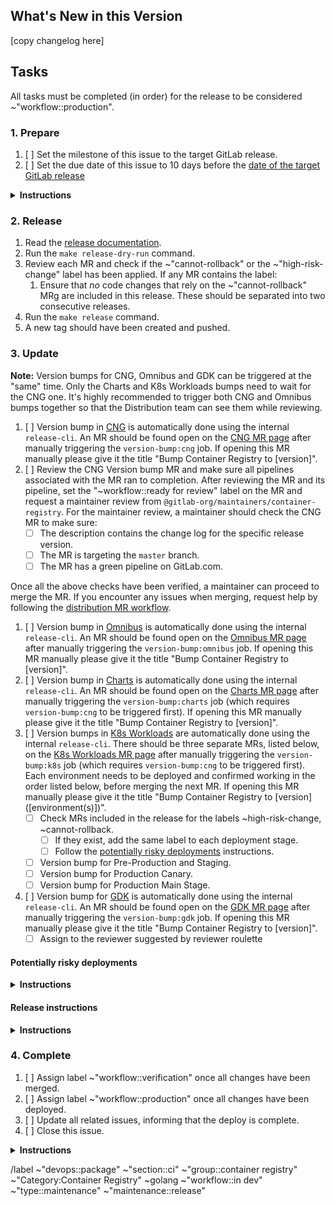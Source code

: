 <!--
Please use the following format for the issue title:

Release Version vX.Y.Z-gitlab

Example:

Release Version v2.7.7-gitlab
-->

## What's New in this Version

<!--
* Copy the changelog description from https://gitlab.com/gitlab-org/container-registry/-/blob/master/CHANGELOG.md that corresponds to this release, adjusting the headers to `###` for the version diff and `####` for the change categories.

Example:

### [3.43.0](https://gitlab.com/gitlab-org/container-registry/compare/v3.42.0-gitlab...v3.43.0-gitlab) (2022-05-20)


#### Bug Fixes

* gracefully handle missing manifest revisions during imports ([bc7c43f](https://gitlab.com/gitlab-org/container-registry/commit/bc7c43f30d8aba8f2edf2ca741b366614d9234c3))


#### Features

* add ability to check/log whether FIPS crypto has been enabled ([1ac2454](https://gitlab.com/gitlab-org/container-registry/commit/1ac2454ac9dc7eeca5d9b555e0f1e6830fa66439))
* add support for additional gardener media types ([10153f8](https://gitlab.com/gitlab-org/container-registry/commit/10153f8df9a147806084aaff0f95a9d9536bbbe5))
-->

[copy changelog here]

## Tasks

All tasks must be completed (in order) for the release to be considered ~"workflow::production".

### 1. Prepare

1. [ ] Set the milestone of this issue to the target GitLab release.
1. [ ] Set the due date of this issue to 10 days before the [date of the target GitLab release](https://about.gitlab.com/releases/#upcoming-releases)

<details>
<summary><b>Instructions</b></summary>
The due date is set to 10 days before the targeted GitLab release date to create a buffer of 5 days before the merge deadline. See [Product Development Timeline](https://about.gitlab.com/handbook/engineering/workflow/#product-development-timeline) for more information about the GitLab release timings.
</details>

### 2. Release

1. Read the [release documentation](https://gitlab.com/gitlab-org/container-registry/-/tree/master/docs-gitlab#releases).
1. Run the `make release-dry-run` command.
1. Review each MR and check if the ~"cannot-rollback" or the ~"high-risk-change" label has been applied. If any MR contains the label:
   1. Ensure that _no_ code changes that rely on the ~"cannot-rollback" MRg are included in this release. These should be separated into two consecutive releases.
1. Run the `make release` command.
1. A new tag should have been created and pushed.


### 3. Update

**Note:** Version bumps for CNG, Omnibus and GDK can be triggered at the "same" time. Only the Charts and K8s Workloads
bumps need to wait for the CNG one. It's highly recommended to trigger both CNG and Omnibus bumps together so that the
Distribution team can see them while reviewing.

1. [ ] Version bump in [CNG](https://gitlab.com/gitlab-org/build/CNG) is automatically done using the internal `release-cli`. An MR should be found open on the [CNG MR page](https://gitlab.com/gitlab-org/build/CNG/-/merge_requests) after manually triggering the `version-bump:cng` job. If opening this MR manually please give it the title "Bump Container Registry to [version]".
1. [ ] Review the CNG Version bump MR and make sure all pipelines associated with the MR ran to completion. After reviewing the MR and its pipeline, set the "~workflow::ready for review" label on the MR and request a maintainer review from `@gitlab-org/maintainers/container-registry`. For the maintainer review, a maintainer should check the CNG MR to make sure:
    - [ ] The description contains the change log for the specific release version.
    - [ ] The MR is targeting the `master` branch.
    - [ ] The MR has a green pipeline on GitLab.com.

Once all the above checks have been verified, a maintainer can proceed to merge the MR. If you encounter any issues when merging, request help by following the [distribution MR workflow](https://about.gitlab.com/handbook/engineering/development/enablement/systems/distribution/merge_requests.html).
1. [ ] Version bump in [Omnibus](https://gitlab.com/gitlab-org/omnibus-gitlab) is automatically done using the internal `release-cli`. An MR should be found open on the [Omnibus MR page](https://gitlab.com/gitlab-org/omnibus-gitlab/-/merge_requests) after manually triggering the `version-bump:omnibus` job. If opening this MR manually please give it the title "Bump Container Registry to [version]".
1. [ ] Version bump in [Charts](https://gitlab.com/gitlab-org/charts) is automatically done using the internal `release-cli`. An MR should be found open on the [Charts MR page](https://gitlab.com/groups/gitlab-org/charts/-/merge_requests) after manually triggering the `version-bump:charts` job (which requires `version-bump:cng` to be triggered first). If opening this MR manually please give it the title "Bump Container Registry to [version]".
1. [ ] Version bumps in [K8s Workloads](https://gitlab.com/gitlab-com/gl-infra/k8s-workloads/gitlab-com) are automatically done using the internal `release-cli`. There should be three separate MRs, listed below, on the [K8s Workloads MR page](https://gitlab.com/gitlab-com/gl-infra/k8s-workloads/gitlab-com/-/merge_requests) after manually triggering the `version-bump:k8s` job (which requires `version-bump:cng` to be triggered first). Each environment needs to be deployed and confirmed working in the order listed below, before merging the next MR. If opening this MR manually please give it the title "Bump Container Registry to [version] ([environment(s)])".
    - [ ] Check MRs included in the release for the labels ~high-risk-change, ~cannot-rollback.
       - [ ] If they exist, add the same label to each deployment stage.
       - [ ] Follow the [potentially risky deployments](#potentially-risky-deployments) instructions.
    - [ ] Version bump for Pre-Production and Staging.
    - [ ] Version bump for Production Canary.
    - [ ] Version bump for Production Main Stage.
1. [ ] Version bump for [GDK](https://gitlab.com/gitlab-org/gitlab-development-kit) is automatically done using the internal `release-cli`. An MR should be found open on the [GDK MR page](https://gitlab.com/gitlab-org/gitlab-development-kit/-/merge_requests) after manually triggering the `version-bump:gdk` job. If opening this MR manually please give it the title "Bump Container Registry to [version]".
   - [ ] Assign to the reviewer suggested by reviewer roulette

#### Potentially risky deployments

<details>
<summary><b>Instructions</b></summary>

1. Add the following instructions to each deployment MR.

   - [ ] Version bump for Pre-Production and Staging.
       - [ ] Check the [`#qa-staging` Slack channel](https://gitlab.slack.com/archives/CBS3YKMGD) for `staging end-to-end tests passed!`. Make sure the corresponding pipeline started _after_ the registry deployment completed. Otherwise, wait for the next one.
     - [ ] Check [logs](https://nonprod-log.gitlab.net/goto/f3fbccdb9dea6805ff5bbf1e0144a04e) for errors.
     - [ ] Check [metrics dashboard](https://dashboards.gitlab.net/d/registry-main/registry-overview?orgId=1&var-PROMETHEUS_DS=Global&var-environment=gstg&var-stage=main).
   - [ ] Version bump for Production Canary.
      - [ ] Check the [`#qa-production` Slack channel](https://gitlab.slack.com/archives/CCNNKFP8B) for `canary end-to-end tests passed!`.
      - [ ] Check [logs](https://log.gprd.gitlab.net/goto/9a66e350-fea0-11ed-a017-0d32180b1390) for errors (`json.stage: cny`).
     - [ ] Check [metrics dashboard](https://dashboards.gitlab.net/d/registry-main/registry-overview?orgId=1&var-PROMETHEUS_DS=Global&var-environment=gprd&var-stage=cny).
   - [ ] Version bump for Production Main Stage.
     - [ ] Check the [`#qa-production` Slack channel](https://gitlab.slack.com/archives/CCNNKFP8B) for `production end-to-end tests passed!`. Make sure the corresponding pipeline started _after_ the registry deployment completed. Otherwise, wait for the next one.
     - [ ] Check [logs](https://log.gprd.gitlab.net/goto/7dc6f73d5dd4cc4bebcd4af3b767cae4) for errors.
     - [ ] Check [metrics dashboard](https://dashboards.gitlab.net/d/registry-main/registry-overview?orgId=1&var-PROMETHEUS_DS=Global&var-environment=gprd&var-stage=main).

2. Let the assignee SRE know about these changes.

</details>

#### Release instructions

<details>
<summary><b>Instructions</b></summary>

Bump the Container Registry version used in [CNG](https://gitlab.com/gitlab-org/build/CNG), [Omnibus](https://gitlab.com/gitlab-org/omnibus-gitlab), [Charts](https://gitlab.com/gitlab-org/charts) and [K8s Workloads](https://gitlab.com/gitlab-com/gl-infra/k8s-workloads/gitlab-com) by manually triggering these on the `release` job.

The CNG image is the pre-requisite for the remaining version bumps which may be merged independently from each other. Only CNG and K8s Workloads version bumps are required for a GitLab.com deployment. The deployment is then completed as documented [here](https://gitlab.com/gitlab-com/gl-infra/k8s-workloads/gitlab-com/-/blob/master/DEPLOYMENT.md). Charts and Omnibus version bumps are required for self-managed releases.

Please mark parent tasks as completed once the corresponding merge requests are merged.

Version bump merge requests should appear automatically in the `Related merge requests` section of this issue.

Note: According to the [Distribution Team Merge Request Handling](https://about.gitlab.com/handbook/engineering/development/enablement/distribution/merge_requests.html#assigning-merge-requests) documentation, we should not assign merge requests to an individual.

#### Merge Request Template

For consistency when updating manually, please use the following template for these merge requests:

##### Branch Name

`bump-container-registry-vX-Y-Z-gitlab`

##### Commit Message

```
Bump Container Registry to vX.Y.Z-gitlab

Changelog: changed
```

##### Title

`Bump Container Registry to vX.Y.Z-gitlab`

##### Description

Repeat the version subsection for multiple versions. As an example, to bump to v2.7.7 in a project where the current version is v2.7.5, create an entry for v2.7.6 and v2.7.7.

```md
## vX.Y.Z-gitlab

[Changelog](https://gitlab.com/gitlab-org/container-registry/blob/release/X.Y-gitlab/CHANGELOG.md#vXYZ-gitlab-YYYY-MM-DD)

Related to <!-- link to this release issue -->.
```

</details>

### 4. Complete

1. [ ] Assign label ~"workflow::verification" once all changes have been merged.
1. [ ] Assign label ~"workflow::production" once all changes have been deployed.
1. [ ] Update all related issues, informing that the deploy is complete.
1. [ ] Close this issue.

<details>
<summary><b>Instructions</b></summary>
To see the version deployed in each environment, look at the [Grafana Container Registry dashboard](https://dashboards.gitlab.net/d/registry-pod/registry-pod-info?orgId=1):

![image](/uploads/3fd5b4902472f6cdcc56b9c2d333472f/image.png)

</details>

/label ~"devops::package" ~"section::ci" ~"group::container registry" ~"Category:Container Registry" ~golang ~"workflow::in dev" ~"type::maintenance" ~"maintenance::release"